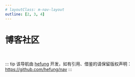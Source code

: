 ```yaml
---
# layoutClass: m-nav-layout
outline: [2, 3, 4]
---
```


<script setup>

import { NAV_DATA } from './data'
</script>
<style src="./index.scss"></style> 

# 博客社区

<MNavLinks v-for="{title, items} in NAV_DATA" :title="title" :items="items"/>

<br />

::: tip
该导航由 [hefung](https://github.com/hefung/) 开发，如有引用、借鉴的请保留版权声明：<https://github.com/hefung/nav>
:::
